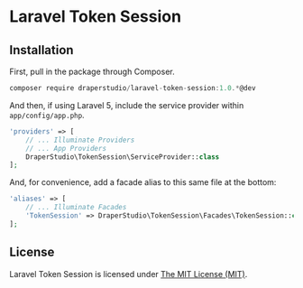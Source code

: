 # Laravel Token Session

## Installation

First, pull in the package through Composer.

```js
composer require draperstudio/laravel-token-session:1.0.*@dev
```

And then, if using Laravel 5, include the service provider within `app/config/app.php`.

```php
'providers' => [
    // ... Illuminate Providers
    // ... App Providers
    DraperStudio\TokenSession\ServiceProvider::class
];
```

And, for convenience, add a facade alias to this same file at the bottom:

```php
'aliases' => [
    // ... Illuminate Facades
    'TokenSession' => DraperStudio\TokenSession\Facades\TokenSession::class
];
```

## License

Laravel Token Session is licensed under [The MIT License (MIT)](LICENSE).
